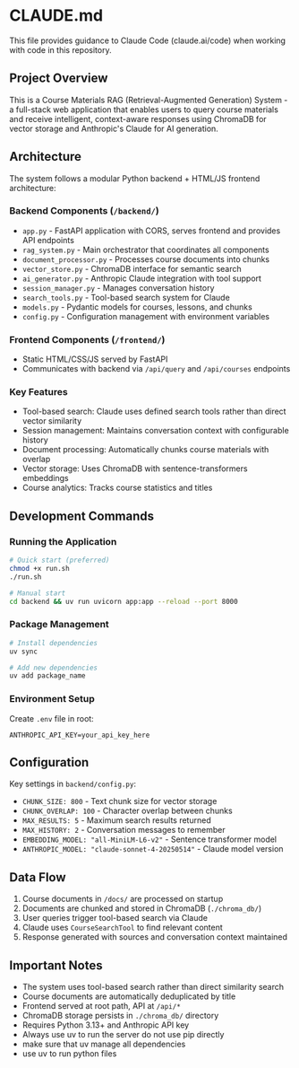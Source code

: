 # CLAUDE.md

This file provides guidance to Claude Code (claude.ai/code) when working with code in this repository.

## Project Overview

This is a Course Materials RAG (Retrieval-Augmented Generation) System - a full-stack web application that enables users to query course materials and receive intelligent, context-aware responses using ChromaDB for vector storage and Anthropic's Claude for AI generation.

## Architecture

The system follows a modular Python backend + HTML/JS frontend architecture:

### Backend Components (`/backend/`)
- `app.py` - FastAPI application with CORS, serves frontend and provides API endpoints
- `rag_system.py` - Main orchestrator that coordinates all components
- `document_processor.py` - Processes course documents into chunks
- `vector_store.py` - ChromaDB interface for semantic search
- `ai_generator.py` - Anthropic Claude integration with tool support
- `session_manager.py` - Manages conversation history
- `search_tools.py` - Tool-based search system for Claude
- `models.py` - Pydantic models for courses, lessons, and chunks
- `config.py` - Configuration management with environment variables

### Frontend Components (`/frontend/`)
- Static HTML/CSS/JS served by FastAPI
- Communicates with backend via `/api/query` and `/api/courses` endpoints

### Key Features
- Tool-based search: Claude uses defined search tools rather than direct vector similarity
- Session management: Maintains conversation context with configurable history
- Document processing: Automatically chunks course materials with overlap
- Vector storage: Uses ChromaDB with sentence-transformers embeddings
- Course analytics: Tracks course statistics and titles

## Development Commands

### Running the Application
```bash
# Quick start (preferred)
chmod +x run.sh
./run.sh

# Manual start
cd backend && uv run uvicorn app:app --reload --port 8000
```

### Package Management
```bash
# Install dependencies
uv sync

# Add new dependencies
uv add package_name
```

### Environment Setup
Create `.env` file in root:
```
ANTHROPIC_API_KEY=your_api_key_here
```

## Configuration

Key settings in `backend/config.py`:
- `CHUNK_SIZE: 800` - Text chunk size for vector storage
- `CHUNK_OVERLAP: 100` - Character overlap between chunks
- `MAX_RESULTS: 5` - Maximum search results returned
- `MAX_HISTORY: 2` - Conversation messages to remember
- `EMBEDDING_MODEL: "all-MiniLM-L6-v2"` - Sentence transformer model
- `ANTHROPIC_MODEL: "claude-sonnet-4-20250514"` - Claude model version

## Data Flow

1. Course documents in `/docs/` are processed on startup
2. Documents are chunked and stored in ChromaDB (`./chroma_db/`)
3. User queries trigger tool-based search via Claude
4. Claude uses `CourseSearchTool` to find relevant content
5. Response generated with sources and conversation context maintained

## Important Notes

- The system uses tool-based search rather than direct similarity search
- Course documents are automatically deduplicated by title
- Frontend served at root path, API at `/api/*`
- ChromaDB storage persists in `./chroma_db/` directory
- Requires Python 3.13+ and Anthropic API key
- Always use uv to run the server do not use pip directly
- make sure that uv manage all dependencies
- use uv to run python files